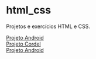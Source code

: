 # html_css
 Projetos e exercícios HTML  e CSS.

 <a href="https://carvalholeandro.github.io/html_css/projeto_android/index.html" target="_blank">Projeto Android</a> <br>
 <a href="https://carvalholeandro.github.io/html_css/desafios/projeto_cordel/index.html">Projeto Cordel</a> <br>
 <a href="https://carvalholeandro.github.io/html_css/desafios/projeto_android/index.html" target="_blank">Projeto Android</a>

